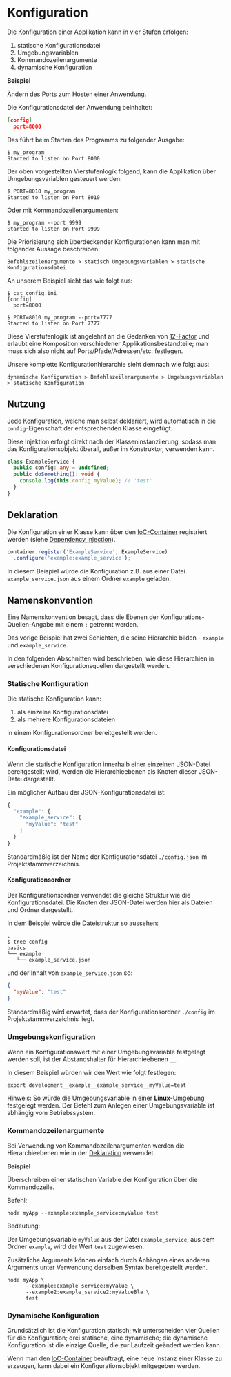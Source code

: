 # Konfiguration

Die Konfiguration einer Applikation kann in vier Stufen erfolgen:

1. statische Konfigurationsdatei
2. Umgebungsvariablen
3. Kommandozeilenargumente
4. dynamische Konfiguration

**Beispiel**

Ändern des Ports zum Hosten einer Anwendung.

Die Konfigurationsdatei der Anwendung beinhaltet:

```json
[config]
  port=8000
```

Das führt beim Starten des Programms zu folgender Ausgabe:

```
$ my_program
Started to listen on Port 8000
```

Der oben vorgestellten Vierstufenlogik folgend, kann die Applikation über
Umgebungsvariablen gesteuert werden:

```
$ PORT=8010 my_program
Started to listen on Port 8010
```

Oder mit Kommandozeilenargumenten:

```
$ my_program --port 9999
Started to listen on Port 9999
```

Die Priorisierung sich überdeckender Konfigurationen kann man mit folgender Aussage beschreiben:

`Befehlszeilenargumente > statisch Umgebungsvariablen > statische Konfigurationsdatei`

An unserem Beispiel sieht das wie folgt aus:

```
$ cat config.ini
[config]
  port=8000

$ PORT=8010 my_program --port=7777
Started to listen on Port 7777
```

Diese Vierstufenlogik ist angelehnt an die Gedanken von
[12-Factor](https://12factor.net/de/config) und erlaubt eine Komposition
verschiedener Applikationsbestandteile; man muss sich also nicht auf
Ports/Pfade/Adressen/etc. festlegen.

Unsere komplette Konfigurationhierarchie sieht demnach wie folgt aus:

`dynamische Konfiguration > Befehlszeilenargumente > Umgebungsvariablen > statische Konfiguration`

## Nutzung

Jede Konfiguration, welche man selbst deklariert, wird automatisch in die
`config`-Eigenschaft der entsprechenden Klasse eingefügt.

Diese Injektion erfolgt direkt nach der Klasseninstanziierung, sodass man das
Konfigurationsobjekt überall, außer im Konstruktor, verwenden kann.

```typescript
class ExampleService {
  public config: any = undefined;
  public doSomething(): void {
    console.log(this.config.myValue); // 'test'
  }
}
```

## Deklaration

Die Konfiguration einer Klasse kann über den
[IoC-Container](../../../anhang/GLOSSARY.md#ioc) registriert werden (siehe
[Dependency Injection](../module-interaction/dependency-injection.md)).

```typescript
container.register('ExampleService', ExampleService)
  .configure('example:example_service');
```

In diesem Beispiel würde die Konfiguration z.B. aus einer Datei
`example_service.json` aus einem Ordner `example` geladen.

## Namenskonvention

Eine Namenskonvention besagt, dass die Ebenen der Konfigurations-Quellen-Angabe
mit einem `:` getrennt werden.

Das vorige Beispiel hat zwei Schichten, die seine Hierarchie bilden -
`example` und `example_service`.

In den folgenden Abschnitten wird beschrieben, wie diese Hierarchien in
verschiedenen Konfigurationsquellen dargestellt werden.

### Statische Konfiguration

Die statische Konfiguration kann:

1. als einzelne Konfigurationsdatei
1. als mehrere Konfigurationsdateien

in einem Konfigurationsordner bereitgestellt werden.

#### Konfigurationsdatei

Wenn die statische Konfiguration innerhalb einer einzelnen JSON-Datei
bereitgestellt wird, werden die Hierarchieebenen als Knoten dieser JSON-Datei
dargestellt.

Ein möglicher Aufbau der JSON-Konfigurationsdatei ist:

```javascript
{
  "example": {
    "example_service": {
      "myValue": "test"
    }
  }
}
```

Standardmäßig ist der Name der Konfigurationsdatei `./config.json` im
Projektstammverzeichnis.

#### Konfigurationsordner

Der Konfigurationsordner verwendet die gleiche Struktur wie die
Konfigurationsdatei. Die Knoten der JSON-Datei werden hier als Dateien und
Ordner dargestellt.

In dem Beispiel würde die Dateistruktur so aussehen:

```
.
$ tree config
basics
└── example
   └── example_service.json
```

und der Inhalt von `example_service.json` so:

```json
{
  "myValue": "test"
}
```

Standardmäßig wird erwartet, dass der Konfigurationsordner `./config` im
Projektstammverzeichnis liegt.

### Umgebungskonfiguration

Wenn ein Konfigurationswert mit einer Umgebungsvariable festgelegt werden soll,
ist der Abstandshalter für Hierarchieebenen `__`.

In diesem Beispiel würden wir den Wert wie folgt festlegen:

```
export development__example__example_service__myValue=test
```

Hinweis: So würde die Umgebungsvariable in einer **Linux**-Umgebung festgelegt
werden. Der Befehl zum Anlegen einer Umgebungsvariable ist abhängig vom
Betriebssystem.

### Kommandozeilenargumente

Bei Verwendung von Kommandozeilenargumenten werden die Hierarchieebenen wie in
der [Deklaration](#Deklaration) verwendet.

**Beispiel**

Überschreiben einer statischen Variable der Konfiguration über die Kommandozeile.

Befehl:

```
node myApp --example:example_service:myValue test
```

Bedeutung:

Der Umgebungsvariable `myValue` aus der Datei `example_service`,
aus dem Ordner `example`, wird der Wert `test` zugewiesen.

Zusätzliche Argumente können einfach durch Anhängen eines anderen Arguments
unter Verwendung derselben Syntax bereitgestellt werden.

```
node myApp \
      --example:example_service:myValue \
      --example2:example_service2:myValueBla \
      test
```

### Dynamische Konfiguration

Grundsätzlich ist die Konfiguration statisch; wir unterscheiden vier Quellen für
die Konfiguration; drei statische, eine dynamische; die dynamische Konfiguration
ist die einzige Quelle, die zur Laufzeit geändert werden kann.

Wenn man den [IoC-Container](../../../anhang/GLOSSARY.md#ioc) beauftragt, eine
neue Instanz einer Klasse zu erzeugen, kann dabei ein Konfigurationsobjekt
mitgegeben werden.
